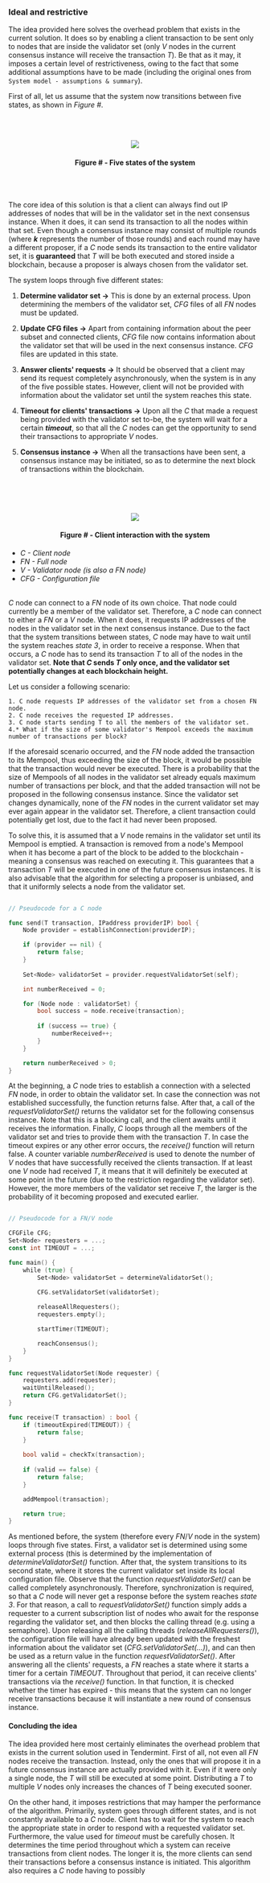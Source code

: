 ### Ideal and restrictive

The idea provided here solves the overhead problem that exists in the current solution. It does so by enabling a client transaction to be sent only to nodes that are inside the validator set (only *V* nodes in the current consensus instance will receive the transaction *T*). Be that as it may, it imposes a certain level of restrictiveness, owing to the fact that some additional assumptions have to be made (including the original ones from `System model - assumptions & summary`).

First of all, let us assume that the system now transitions between five states, as shown in *Figure #*.

<br/><br/>
<div align='center'> 
<img src="https://github.com/lukamiletic95/papers/blob/algorithm1/images/fig8.png" />
	<h4>Figure # - Five states of the system</h4>
</div>
<br/><br/>

The core idea of this solution is that a client can always find out IP addresses of nodes that will be in the validator set in the next consensus instance. When it does, it can send its transaction to all the nodes within that set. Even though a consensus instance may consist of multiple rounds (where ***k*** represents the number of those rounds) and each round may have a different proposer, if a *C* node sends its transaction to the entire validator set, it is **guaranteed** that *T* will be both executed and stored inside a blockchain, because a proposer is always chosen from the validator set.

The system loops through five different states:
1. **Determine validator set →** This is done by an external process. Upon determining the members of the validator set, *CFG* files of all *FN* nodes must be updated.

2. **Update CFG files →** Apart from containing information about the peer subset and connected clients, *CFG* file now contains information about the validator set that will be used in the next consensus instance. *CFG* files are updated in this state.

3. **Answer clients' requests →** It should be observed that a client may send its request completely asynchronously, when the system is in any of the five possible states. However, client will not be provided with information about the validator set until the system reaches this state.

4. **Timeout for clients' transactions →** Upon all the *C* that made a request being provided with the validator set to-be, the system will wait for a certain ***timeout***, so that all the *C* nodes can get the opportunity to send their transactions to appropriate *V* nodes.

5. **Consensus instance →** When all the transactions have been sent, a consensus instance may be initiated, so as to determine the next block of transactions within the blockchain.

<br/><br/><br/>
<div align='center'> 
<img src="https://github.com/lukamiletic95/papers/blob/algorithm1/images/fig9.png" />
	<h4>Figure # - Client interaction with the system</h4>
</div>

* *C - Client node*
* *FN - Full node*
* *V - Validator node (is also a *FN* node)*
* *CFG - Configuration file*
<br/><br/>

*C* node can connect to a *FN* node of its own choice. That node could currently be a member of the validator set. Therefore, a *C* node can connect to either a *FN* or a *V* node. When it does, it requests IP addresses of the nodes in the validator set in the next consensus instance. Due to the fact that the system transitions between states, *C* node may have to wait  until the system reaches *state 3*, in order to receive a response. When that occurs, a *C* node has to send its transaction *T* to all of the nodes in the validator set. **Note that *C* sends *T* only once, and the validator set potentially changes at each blockchain height.** 

Let us consider a following scenario: 

	1. C node requests IP addresses of the validator set from a chosen FN node.
	2. C node receives the requested IP addresses.
	3. C node starts sending T to all the members of the validator set.
	4.* What if the size of some validator's Mempool exceeds the maximum number of transactions per block?

If the aforesaid scenario occurred, and the *FN* node added the transaction to its Mempool, thus exceeding the size of the block, it would be possible that the transaction would never be executed. There is a probability that the size of Mempools of all nodes in the validator set already equals maximum number of transactions per block, and that the added transaction will not be proposed in the following consensus instance. Since the validator set changes dynamically, none of the *FN* nodes in the current validator set may ever again appear in the validator set. Therefore, a client transaction could potentially get lost, due to the fact it had never been proposed.

To solve this, it is assumed that a *V* node remains in the validator set until its Mempool is emptied. A transaction is removed from a node's Mempool when it has become a part of the block to be added to the blockchain - meaning a consensus was reached on executing it. This guarantees that a transaction *T* will be executed  in one of the future consensus instances. It is also advisable that the algorithm for selecting a proposer is unbiased, and that it uniformly selects a node from the validator set.

```go

// Pseudocode for a C node

func send(T transaction, IPaddress providerIP) bool {
	Node provider = establishConnection(providerIP);

	if (provider == nil) {
		return false;
	}
	
	Set<Node> validatorSet = provider.requestValidatorSet(self);

	int numberReceived = 0;

	for (Node node : validatorSet) {
		bool success = node.receive(transaction);
		
		if (success == true) {
			numberReceived++;
		}
	}

	return numberReceived > 0;
}

```

At the beginning, a *C* node tries to establish a connection with a selected *FN* node, in order to obtain the validator set. In case the connection was not established successfully, the function returns false.  After that, a call of the *requestValidatorSet()* returns the validator set for the following consensus instance. Note that this is a blocking call, and the client awaits until it receives the information. Finally, *C* loops through all the members of the validator set and tries to provide them with the transaction *T*. In case the timeout expires or any other error occurs, the *receive()* function will return false. A counter variable *numberReceived* is used to denote the number of *V* nodes that have successfully received the clients transaction. If at least one *V* node had received *T*, it means that it will definitely be executed at some point in the future (due to the restriction regarding the validator set). However, the more members of the validator set receive *T*, the larger is the probability of it becoming proposed and executed earlier.

```go

// Pseudocode for a FN/V node

CFGFile CFG;
Set<Node> requesters = ...;
const int TIMEOUT = ...;

func main() {
	while (true) {
		Set<Node> validatorSet = determineValidatorSet();
		
		CFG.setValidatorSet(validatorSet);

		releaseAllRequesters();
		requesters.empty();

		startTimer(TIMEOUT);

		reachConsensus();
	}
}

func requestValidatorSet(Node requester) {
	requesters.add(requester);
	waitUntilReleased();
	return CFG.getValidatorSet();
}

func receive(T transaction) : bool {
	if (timeoutExpired(TIMEOUT)) {
		return false;
	}
	
	bool valid = checkTx(transaction);
	
	if (valid == false) {
		return false;
	}

	addMempool(transaction);

	return true;
}

```

As mentioned before, the system (therefore every *FN*/*V* node in the system) loops through five states. First, a validator set is determined using some external process (this is determined by the implementation of *determineValidatorSet()* function. After that, the system transitions to its second state, where it stores the current validator set inside its local configuration file. Observe that the function *requestValidatorSet()* can be called completely asynchronously. Therefore, synchronization is required, so that a *C* node will never get a response before the system reaches *state 3*. For that reason, a call to *requestValidatorSet()* function simply adds a requester to a current subscription list of nodes who await for the response regarding the validator set, and then blocks the calling thread (e.g. using a semaphore). Upon releasing all the calling threads (*releaseAllRequesters()*), the configuration file will have already been updated with the freshest information about the validator set (*CFG.setValidatorSet(...)*), and can then be used as a return value in the function *requestValidatorSet()*. After answering all the clients' requests, a *FN* reaches a state where it starts a timer for a certain *TIMEOUT*. Throughout that period, it can receive clients' transactions via the *receive()* function. In that function, it is checked whether the timer has expired - this means that the system can no longer receive transactions because it will instantiate a new round of consensus instance.

#### Concluding the idea

The idea provided here most certainly eliminates the overhead problem that exists in the current solution used in Tendermint. First of all, not even all *FN* nodes receive the transaction. Instead, only the ones that will propose it in a future consensus instance are actually provided with it. Even if it were only a single node, the *T* will still be executed at some point. Distributing a *T* to multiple *V* nodes only increases the chances of *T* being executed sooner.

On the other hand, it imposes restrictions that may hamper the performance of the algorithm. Primarily, system goes through different states, and is not constantly available to a *C* node. Client has to wait for the system to reach the appropriate state in order to respond with a requested validator set. Furthermore, the value used for *timeout* must be carefully chosen. It determines the time period throughout which a system can receive transactions from client nodes. The longer it is, the more clients can send their transactions before a consensus instance is initiated. This algorithm also requires a *C* node having to possibly


<!--stackedit_data:
eyJoaXN0b3J5IjpbLTE5NjM1NTM0MjgsLTk1NDAyMzYxOSwxNj
EzOTExMjIxLDI1NTU1ODY5NCwtMTcwMzYwNjIyNywtNzg0NDAw
MDQ2LC00OTY5ODA2MjMsLTEyMDkwMTYyMjksMTAwMTE2NTQ1OS
wtMTc5OTU2MzI5NiwxNzI3NzY1NDE0LC01NzcwMTkyODAsMzg4
NTQyNjQyLDYxNzIzOTUzLC0xNzE5MzUzNTU3LDg0NDk0MDMwMS
wtOTA4MzgzNzksLTkyODg2NjMzOV19
-->